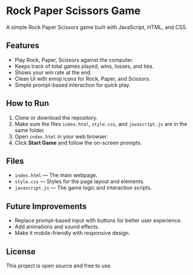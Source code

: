 # Rock Paper Scissors Game

A simple Rock Paper Scissors game built with JavaScript, HTML, and CSS.

## Features

- Play Rock, Paper, Scissors against the computer.
- Keeps track of total games played, wins, losses, and ties.
- Shows your win rate at the end.
- Clean UI with emoji icons for Rock, Paper, and Scissors.
- Simple prompt-based interaction for quick play.

## How to Run

1. Clone or download the repository.
2. Make sure the files `index.html`, `style.css`, and `javascript.js` are in the same folder.
3. Open `index.html` in your web browser.
4. Click **Start Game** and follow the on-screen prompts.

## Files

- `index.html` — The main webpage.
- `style.css` — Styles for the page layout and elements.
- `javascript.js` — The game logic and interaction scripts.

## Future Improvements

- Replace prompt-based input with buttons for better user experience.
- Add animations and sound effects.
- Make it mobile-friendly with responsive design.

## License

This project is open source and free to use.
